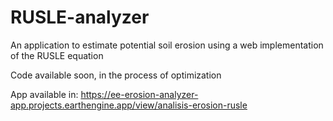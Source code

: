 # RUSLE-analyzer
An application to estimate potential soil erosion using a web implementation of the RUSLE equation

Code available soon, in the process of optimization

App available in: https://ee-erosion-analyzer-app.projects.earthengine.app/view/analisis-erosion-rusle

